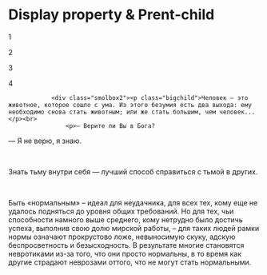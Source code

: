 <!DOCTYPE html>
<html>
<head>
	<title>box</title>
	<link rel="stylesheet" type="text/css" href="reset/reset.css">
	<link rel="stylesheet" type="text/css" href="style/style.css">
</head>
<body>
	<h1 class="title">Display property & Prent-child</h1>
	<div class="bigbox">
		<div class="mediumbox">
			<div class="smolbox">
				<div class="child"><p>1</p>
				<div class="child"><p>2</p>
				<div class="child"><p>3</p>
				<div class="child"><p>4</p>
				</div>
				</div>

				<div class="smolbox2"><p class="bigchild">Человек — это животное, которое сошло с ума. Из этого безумия есть два выхода: ему необходимо снова стать животным; или же стать большим, чем человек...</p><br>
					<p>— Верите ли Вы в Бога?
— Я не верю, я знаю.</p><br>
<p>Знать тьму внутри себя — лучший способ справиться с тьмой в других.

</p><br>
<p>Быть «нормальным» – идеал для неудачника, для всех тех, кому еще не удалось подняться до уровня общих требований. Но для тех, чьи способности намного выше среднего, кому нетрудно было достичь успеха, выполнив свою долю мирской работы, – для таких людей рамки нормы означают прокрустово ложе, невыносимую скуку, адскую беспросветность и безысходность. В результате многие становятся невротиками из-за того, что они просто нормальны, в то время как другие страдают неврозами оттого, что не могут стать нормальными.

</p></div></div>



</body>
</html>
